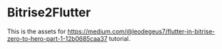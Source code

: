 # Bitrise2Flutter

This is the assets for https://medium.com/@leodegeus7/flutter-in-bitrise-zero-to-hero-part-1-12b0685caa37 tutorial.
